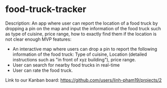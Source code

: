 # food-truck-tracker
Description: An app where user can report the location of a food truck by dropping a pin on the map and input the information of the food truck such as type of cuisine, price range, how to exactly find them if the location is not clear enough
MVP features:
- An interactive map where users can drop a pin to report the following information of the food truck: Type of cuisine, Location (detailed instructions such as "in front of xyz building"), price range.
- User can search for nearby food trucks in real-time
- User can rate the food truck.

Link to our Kanban board: 
https://github.com/users/linh-pham19/projects/2


